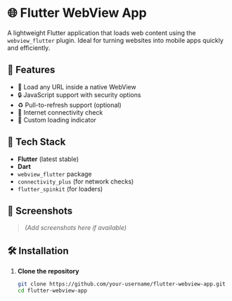# 🌐 Flutter WebView App

A lightweight Flutter application that loads web content using the `webview_flutter` plugin. Ideal for turning websites into mobile apps quickly and efficiently.

## 🚀 Features

- 📱 Load any URL inside a native WebView
- 🔒 JavaScript support with security options
- ♻️ Pull-to-refresh support (optional)
- 📡 Internet connectivity check
- 📌 Custom loading indicator

## 🧰 Tech Stack

- **Flutter** (latest stable)
- **Dart**
- `webview_flutter` package
- `connectivity_plus` (for network checks)
- `flutter_spinkit` (for loaders)

## 📲 Screenshots

> *(Add screenshots here if available)*

## 🛠️ Installation

1. **Clone the repository**
   ```bash
   git clone https://github.com/your-username/flutter-webview-app.git
   cd flutter-webview-app
